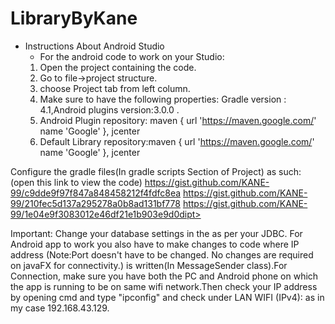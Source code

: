 # LibraryByKane
  - Instructions About Android Studio
      - For the android code to work on your Studio: 
      1) Open the project containing the code. 
      2) Go to file->project structure.
      3) choose Project tab from left column. 
      4) Make sure to have the following properties: Gradle version : 4.1,Android plugins version:3.0.0 . 
      5) Android Plugin repository: maven {             url 'https://maven.google.com/'             name 'Google'         }, jcenter
      6) Default Library repository:maven {             url 'https://maven.google.com/'             name 'Google'         }, jcenter

Configure the gradle files(In gradle scripts Section of Project) as such: (open this link to view the code)
 https://gist.github.com/KANE-99/c9dde9f97f847a848458212f4fdfc8ea
 https://gist.github.com/KANE-99/210fec5d137a295278a0b8ad131bf778
 https://gist.github.com/KANE-99/1e04e9f3083012e46df21e1b903e9d0dipt>

Important: Change your database settings in the as per your JDBC. For Android app to work you also have to make changes to code where IP address (Note:Port doesn't have to be changed. No changes are required on javaFX for connectivity.) is written(In MessageSender class).For Connection, make sure you have both the PC and Android phone on which the app is running to be on same wifi network.Then check your IP address by opening cmd and type "ipconfig" and check under LAN WIFI (IPv4): as in my case 192.168.43.129.
